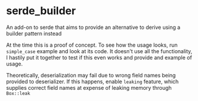 # serde_builder
An add-on to serde that aims to provide an alternative to derive using a builder pattern instead

At the time this is a proof of concept. To see how the usage looks, run `simple_case` example and look at its code. It doesn't use all the functionality, I hastily put it together to test if this even works and provide and example of usage.

Theoretically, deserialization may fail due to wrong field names being provided to deserializer. If this happens, enable `leaking` feature, which supplies correct field names at expense of leaking memory through `Box::leak`
